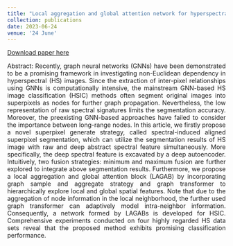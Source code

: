 ```yaml
---
title: "Local aggregation and global attention network for hyperspectral image classification with spectral-induced aligned superpixel segmentation"
collection: publications
date: 2023-06-24
venue: '24 June'
---
```

[Download paper here](https://www.sciencedirect.com/science/article/pii/S0957417423013301?via%3Dihub)

<div style="text-align: justify;">
Abstract: Recently, graph neural networks (GNNs) have been demonstrated to be a promising framework in investigating non-Euclidean dependency in hyperspectral (HS) images. Since the extraction of inter-pixel relationships using GNNs is computationally intensive, the mainstream GNN-based HS image classification (HSIC) methods often segment original images into superpixels as nodes for further graph propagation. Nevertheless, the low representation of raw spectral signatures limits the segmentation accuracy. Moreover, the preexisting GNN-based approaches have failed to consider the importance between long-range nodes. In this article, we firstly propose a novel superpixel generate strategy, called spectral-induced aligned superpixel segmentation, which can utilize the segmentation results of HS image with raw and deep abstract spectral feature simultaneously. More specifically, the deep spectral feature is excavated by a deep autoencoder. Intuitively, two fusion strategies: minimum and maximum fusion are further explored to integrate above segmentation results. Furthermore, we propose a local aggregation and global attention block (LAGAB) by incorporating graph sample and aggregate strategy and graph transformer to hierarchically explore local and global spatial features. Note that due to the aggregation of node information in the local neighborhood, the further used graph transformer can adaptively model intra-neighbor information. Consequently, a network formed by LAGABs is developed for HSIC. Comprehensive experiments conducted on four highly regarded HS data sets reveal that the proposed method exhibits promising classification performance.
</div>
